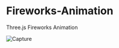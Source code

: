# Fireworks-Animation
Three.js Fireworks Animation

![Capture](https://github.com/ahrana/Fireworks-Animation/assets/8151183/70730d4c-5f03-404b-bd39-3dca0fe0507e)
